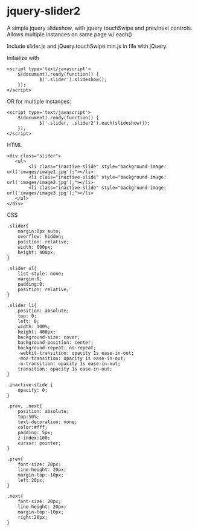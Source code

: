 # jquery-slider2
A simple jquery slideshow, with jquery touchSwipe and prev/next controls. Allows multiple instances on same page w/ each()

Include slider.js and jQuery.touchSwipe.min.js in file with jQuery.

Initialize with 

    <script type='text/javascript'>
    	$(document).ready(function() {	
    			$('.slider').slideshow();
    	});
    </script>
    
OR for multiple instances:

    <script type='text/javascript'>
    	$(document).ready(function() {	
    			$('.slider, .slider2').each(slideshow());
    	});
    </script>

HTML

    <div class="slider">
       <ul>
            <li class="inactive-slide" style="background-image: url('images/image1.jpg');"></li>
            <li class="inactive-slide" style="background-image: url('images/image2.jpg');"></li>
            <li class="inactive-slide" style="background-image: url('images/image3.jpg');"></li>
       </ul>
    </div>

CSS

    .slider{
        margin:0px auto;
        overflow: hidden;
        position: relative;
        width: 600px;
        height: 400px;
    }
    
    .slider ul{
        list-style: none;
        margin:0;
        padding:0;
    	position: relative;
    }
    
    .slider li{
    	position: absolute;
    	top: 0;
    	left: 0;
    	width: 100%;
    	height: 400px;
    	background-size: cover;
    	background-position: center;
    	background-repeat: no-repeat;
    	-webkit-transition: opacity 1s ease-in-out;
    	-moz-transition: opacity 1s ease-in-out;
    	-o-transition: opacity 1s ease-in-out;
    	transition: opacity 1s ease-in-out;
    }
    
    .inactive-slide {
    	opacity: 0;
    }
    
    .prev, .next{
        position: absolute;
        top:50%;
        text-decoration: none;
        color:#fff;
        padding: 5px;
        z-index:100;
        cursor: pointer;
    }
            
    .prev{
    	font-size: 20px;
    	line-height: 20px;
    	margin-top:-10px;
        left:20px;
    }
    
    .next{
    	font-size: 20px;
    	line-height: 20px;
    	margin-top:-10px;
        right:20px;
    }
